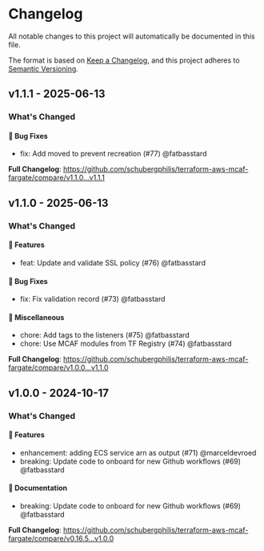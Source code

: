 # Changelog

All notable changes to this project will automatically be documented in this file.

The format is based on [Keep a Changelog](https://keepachangelog.com/en/1.0.0/),
and this project adheres to [Semantic Versioning](https://semver.org/spec/v2.0.0.html).

## v1.1.1 - 2025-06-13

### What's Changed

#### 🐛 Bug Fixes

* fix: Add moved to prevent recreation (#77) @fatbasstard

**Full Changelog**: https://github.com/schubergphilis/terraform-aws-mcaf-fargate/compare/v1.1.0...v1.1.1

## v1.1.0 - 2025-06-13

### What's Changed

#### 🚀 Features

* feat: Update and validate SSL policy (#76) @fatbasstard

#### 🐛 Bug Fixes

* fix: Fix validation record (#73) @fatbasstard

#### 🧺 Miscellaneous

* chore: Add tags to the listeners (#75) @fatbasstard
* chore: Use MCAF modules from TF Registry (#74) @fatbasstard

**Full Changelog**: https://github.com/schubergphilis/terraform-aws-mcaf-fargate/compare/v1.0.0...v1.1.0

## v1.0.0 - 2024-10-17

### What's Changed

#### 🚀 Features

* enhancement: adding ECS service arn as output (#71) @marceldevroed
* breaking: Update code to onboard for new Github workflows (#69) @fatbasstard

#### 📖 Documentation

* breaking: Update code to onboard for new Github workflows (#69) @fatbasstard

**Full Changelog**: https://github.com/schubergphilis/terraform-aws-mcaf-fargate/compare/v0.16.5...v1.0.0
